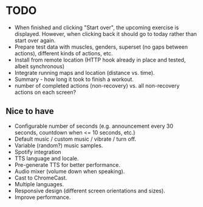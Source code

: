 # TODO

* When finished and clicking "Start over", the upcoming exercise is displayed. However, when clicking back it should go to today rather than start over again.
* Prepare test data with muscles, genders, superset (no gaps between actions), different kinds of actions, etc.
* Install from remote location (HTTP hook already in place and tested, albeit synchronous)
* Integrate running maps and location (distance vs. time).
* Summary - how long it took to finish a workout.
* number of completed actions (non-recovery) vs. all non-recovery actions on each screen?

## Nice to have

* Configurable number of seconds (e.g. announcement every 30 seconds, countdown when <= 10 seconds, etc.)
* Default music / custom music / vibrate / turn off.
* Variable (random?) music samples.
* Spotify integration
* TTS language and locale.
* Pre-generate TTS for better performance.
* Audio mixer (volume down when speaking).
* Cast to ChromeCast.
* Multiple languages.
* Responsive design (different screen orientations and sizes).
* Improve performance.
